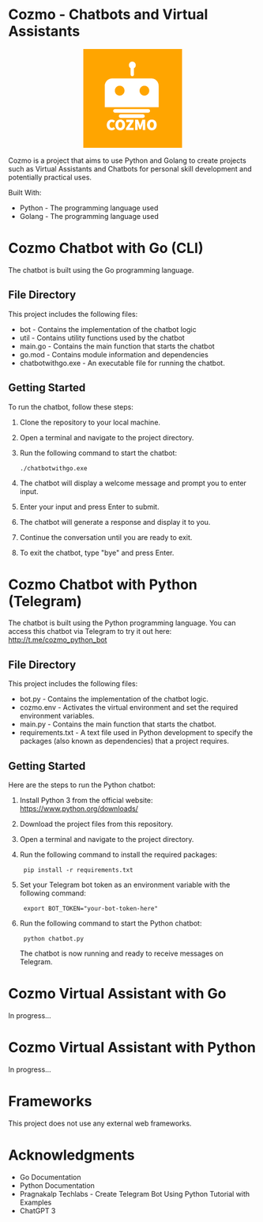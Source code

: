 # Cozmo - Chatbots and Virtual Assistants

<p align="center">
 <img src="https://github.com/claryzw/Cozmo/blob/main/Logo/Cozmo%20Github%20-1.png?raw=true" alt="Cozmo Logo")
</p>

Cozmo is a project that aims to use Python and Golang to create projects such as Virtual Assistants and Chatbots for personal skill development and potentially practical uses.

Built With:

* Python - The programming language used
* Golang - The programming language used

# Cozmo Chatbot with Go (CLI)

The chatbot is built using the Go programming language. 

## File Directory

This project includes the following files:

* bot - Contains the implementation of the chatbot logic
* util - Contains utility functions used by the chatbot
* main.go - Contains the main function that starts the chatbot
* go.mod - Contains module information and dependencies
* chatbotwithgo.exe - An executable file for running the chatbot.

## Getting Started
To run the chatbot, follow these steps:

1. Clone the repository to your local machine.
2. Open a terminal and navigate to the project directory.
3. Run the following command to start the chatbot:

       ./chatbotwithgo.exe

4. The chatbot will display a welcome message and prompt you to enter input.
5. Enter your input and press Enter to submit.
6. The chatbot will generate a response and display it to you.
7. Continue the conversation until you are ready to exit.
8. To exit the chatbot, type "bye" and press Enter.

# Cozmo Chatbot with Python (Telegram)

The chatbot is built using the Python programming language. You can access this chatbot via Telegram to try it out here: http://t.me/cozmo_python_bot

## File Directory

This project includes the following files:

* bot.py - Contains the implementation of the chatbot logic.
* cozmo.env - Activates the virtual environment and set the required environment variables.
* main.py - Contains the main function that starts the chatbot.
* requirements.txt - A text file used in Python development to specify the packages (also known as dependencies) that a project requires.

## Getting Started
Here are the steps to run the Python chatbot:

1. Install Python 3 from the official website: https://www.python.org/downloads/
2. Download the project files from this repository.
3. Open a terminal and navigate to the project directory.
4. Run the following command to install the required packages:

        pip install -r requirements.txt

5. Set your Telegram bot token as an environment variable with the following command:

        export BOT_TOKEN="your-bot-token-here"

6. Run the following command to start the Python chatbot:

        python chatbot.py

    The chatbot is now running and ready to receive messages on Telegram.
    
# Cozmo Virtual Assistant with Go

In progress...

# Cozmo Virtual Assistant with Python

In progress...

# Frameworks

This project does not use any external web frameworks.

# Acknowledgments

* Go Documentation
* Python Documentation
* Pragnakalp Techlabs - Create Telegram Bot Using Python Tutorial with Examples
* ChatGPT 3
